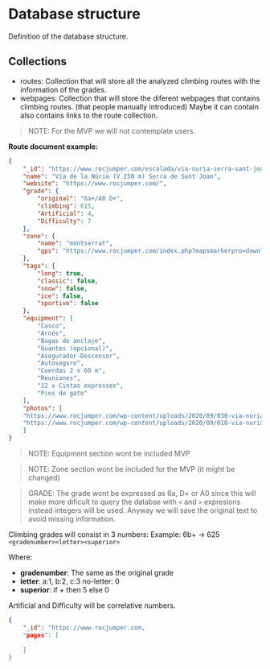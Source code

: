 Database structure
==================

Definition of the database structure. 

Collections
-----------

- routes: Collection that will store all the analyzed climbing routes with the
  information of the grades.
- webpages: Collection that will store the diferent webpages that contains
  climbing routes. (that people manually introduced) Maybe it can contain also
  contains links to the route collection.

> NOTE: For the MVP we will not contemplate users.

**Route document example:**
```json
{
    "_id": "https://www.rocjumper.com/escalada/via-nuria-serra-sant-joan-boxiols/",
    "name": "Vía de la Núria (V 250 m) Serra de Sant Joan",
    "website": "https://www.rocjumper.com/",
    "grade": {
        "original": "6a+/A0 D+",
        "climbing": 615,
        "Artificial": 4,
        "Difficulty": 7
    },
    "zone": {
        "name": "montserrat",
        "gps": "https://www.rocjumper.com/index.php?mapsmarkerpro=download_gpx&url=https://www.rocjumper.com/wp-content/uploads/2020/09/acceso-via-nuria-serra-sant-joan-boxiols-rocjumper.gpx"
    },
    "tags": {
        "long": true,
        "classic": false,
        "snow": false,
        "ice": false,
        "sportive": false
    },
    "equipment": [
        "Casco", 
        "Arnés", 
        "Bagas de anclaje", 
        "Guantes (opcional)", 
        "Asegurador-Descensor", 
        "Autoseguro", 
        "Cuerdas 2 x 60 m", 
        "Reuniones", 
        "12 x Cintas expresses", 
        "Pies de gato"
    ],
    "photos": [
    "https://www.rocjumper.com/wp-content/uploads/2020/09/030-via-nuria-serra-sant-joan-boixols-rocjumper.jpg", 
    "https://www.rocjumper.com/wp-content/uploads/2020/09/010-via-nuria-serra-sant-joan-boixols-rocjumper-168x300.jpg"
    ]
}
```

> NOTE: Equipment section wont be included MVP

> NOTE: Zone section wont be included for the MVP (it might be changed)

> GRADE: The grade wont be expressed as 6a, D+ or A0 since this will make more
> dificult to query the databse with `<` and `>` expresions instead integers will be
> used. Anyway we will save the original text to avoid missing information.

Climbing grades will consist in 3 numbers: Example: 6b+ -> 625
`<gradenumber><letter><superior>`

Where:
- **gradenumber**: The same as the original grade
- **letter**: a:1, b:2, c:3 no-letter: 0
- **superior**: if + then 5 else 0

Artificial and Difficulty will be correlative numbers.

```json
{
    "_id": "https://www.rocjumper.com,
    "pages": [
        
    ] 
}
```
